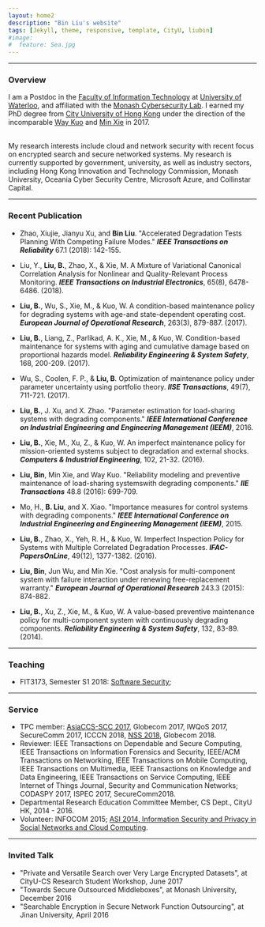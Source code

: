 ```yaml
---
layout: home2
description: "Bin Liu's website"
tags: [Jekyll, theme, responsive, template, CityU, liubin]
#image:
#  feature: Sea.jpg
---
```


---

### Overview

I am a Postdoc in the [Faculty of Information Technology](https://www.monash.edu/it) at [University of Waterloo](https://uwaterloo.ca/about/), and affiliated with the [Monash Cybersecurity Lab](http://www.monash.edu/cybersecurity-lab). I earned my PhD degree from [City University of Hong Kong](http://www.cityu.edu.hk/) under the direction of the incomparable [Way Kuo](http://www6.cityu.edu.hk/op/bio_en.htm) and [Min Xie](http://www.cityu.edu.hk/seem/minxie/) in 2017.

<br />
My research interests include cloud and network security with recent focus on encrypted search and secure networked systems. My research is currently supported by government, university, as well as industry sectors, including Hong Kong Innovation and Technology Commission, Monash University, Oceania Cyber Security Centre, Microsoft Azure, and Collinstar Capital.

<!-- <br />
I am always looking for outstanding students; please email me your CV and supporting documents. More details on PhD applications can be found [here](http://www.monash.edu/graduate-research/future-students/apply), [here](https://www.monash.edu/graduate-research/future-students/support/international-students/china-scholarship-council), and [here](https://xyuancs.github.io/PhD-adv.md).  -->

---

### Recent Publication

- Zhao, Xiujie, Jianyu Xu, and **Bin Liu**. "Accelerated Degradation Tests Planning With Competing Failure Modes." **_IEEE Transactions on Reliability_**  67.1 (2018): 142-155.

- Liu, Y., **Liu, B.**, Zhao, X., & Xie, M. A Mixture of Variational Canonical Correlation Analysis for Nonlinear and Quality-Relevant Process Monitoring. **_IEEE Transactions on Industrial Electronics_**, 65(8), 6478-6486. (2018).

- **Liu, B.**, Wu, S., Xie, M., & Kuo, W. A condition-based maintenance policy for degrading systems with age-and state-dependent operating cost. **_European Journal of Operational Research_**, 263(3), 879-887. (2017). 

- **Liu, B.**, Liang, Z., Parlikad, A. K., Xie, M., & Kuo, W. Condition-based maintenance for systems with aging and cumulative damage based on proportional hazards model. **_Reliability Engineering & System Safety_**, 168, 200-209. (2017).

- Wu, S., Coolen, F. P., & **Liu, B**. Optimization of maintenance policy under parameter uncertainty using portfolio theory. **_IISE Transactions_**, 49(7), 711-721. (2017).
 
- **Liu, B.**, J. Xu, and X. Zhao. "Parameter estimation for load-sharing systems with degrading components." **_IEEE International Conference on Industrial Engineering and Engineering Management (IEEM)_**, 2016.

- **Liu, B.**, Xie, M., Xu, Z., & Kuo, W. An imperfect maintenance policy for mission-oriented systems subject to degradation and external shocks. **_Computers & Industrial Engineering_**, 102, 21-32. (2016).

- **Liu, Bin**, Min Xie, and Way Kuo. "Reliability modeling and preventive maintenance of load-sharing systemswith degrading components." **_IIE Transactions_** 48.8 (2016): 699-709.

- Mo, H., **B. Liu**, and X. Xiao. "Importance measures for control systems with degrading components." **_IEEE International Conference on Industrial Engineering and Engineering Management (IEEM)_**, 2015.

- **Liu, B.**, Zhao, X., Yeh, R. H., & Kuo, W. Imperfect Inspection Policy for Systems with Multiple Correlated Degradation Processes. **_IFAC-PapersOnLine_**, 49(12), 1377-1382. (2016).

- **Liu, Bin**, Jun Wu, and Min Xie. "Cost analysis for multi-component system with failure interaction under renewing free-replacement warranty." **_European Journal of Operational Research_** 243.3 (2015): 874-882.

- **Liu, B.**, Xu, Z., Xie, M., & Kuo, W. A value-based preventive maintenance policy for multi-component system with continuously degrading components. **_Reliability Engineering & System Safety_**, 132, 83-89.(2014).







---

### Teaching

- FIT3173, Semester S1 2018: [Software Security](https://monash.edu/pubs/2017handbooks/units/FIT3173.html);

---

### Service

- TPC member: [AsiaCCS-SCC 2017](https://conference.cs.cityu.edu.hk/asiaccsscc/index.html), Globecom 2017, IWQoS 2017,  SecureComm 2017, ICCCN 2018, [NSS 2018](http://www4.comp.polyu.edu.hk/~nss2018/index.html), Globecom 2018.
- Reviewer: IEEE Transactions on Dependable and Secure Computing, IEEE Transactions on Information Forensics and Security, IEEE/ACM Transactions on Networking, IEEE Transactions on Mobile Computing, IEEE Transactions on Multimedia, IEEE Transactions on Knowledge and Data Engineering, IEEE Transactions on Service Computing, IEEE Internet of Things Journal, Security and Communication Networks; CODASPY 2017, ISPEC 2017, SecureComm2018.
- Departmental Research Education Committee Member, CS Dept., CityU HK, 2014 - 2016.
- Volunteer: INFOCOM 2015; [ASI 2014, Information Security and Privacy in Social Networks and Cloud Computing](http://conference.cs.cityu.edu.hk/asi14/index.htm).

---

### Invited Talk

- "Private and Versatile Search over Very Large Encrypted Datasets", at CityU-CS Research Student Workshop, June 2017
- "Towards Secure Outsourced Middleboxes", at Monash University, December 2016
- "Searchable Encryption in Secure Network Function Outsourcing", at Jinan University, April 2016

